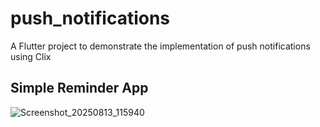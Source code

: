 # push_notifications

A Flutter project to demonstrate the implementation of push notifications using Clix

## Simple Reminder App

![Screenshot_20250813_115940](https://github.com/user-attachments/assets/320a0187-8928-4edc-8c5a-7007e6871850)
